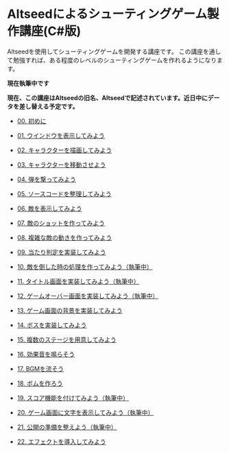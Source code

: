 ﻿
# Altseedによるシューティングゲーム製作講座(C#版)

Altseedを使用してシューティングゲームを開発する講座です。
この講座を通して勉強すれば、ある程度のレベルのシューティングゲームを作れるようになります。

**現在執筆中です**

**現在、この講座はAltseedの旧名、Altseedで記述されています。近日中にデータを差し替える予定です。**

* [00. 初めに](00.md)

* [01. ウインドウを表示してみよう](01.md)

* [02. キャラクターを描画してみよう](02.md)

* [03. キャラクターを移動させよう](03.md)

* [04. 弾を撃ってみよう](04.md)

* [05. ソースコードを整理してみよう](05.md)

* [06. 敵を表示してみよう](06.md)

* [07. 敵のショットを作ってみよう](07.md)

* [08. 複雑な敵の動きを作ってみよう](08.md)

* [09. 当たり判定を実装してみよう](09.md)

* [10. 敵を倒した時の処理を作ってみよう（執筆中）](10.md)

* [11. タイトル画面を実装してみよう（執筆中）](11.md)

* [12. ゲームオーバー画面を実装してみよう（執筆中）](12.md)

* [13. ゲーム画面の背景を実装してみよう](13.md)

* [14. ボスを実装してみよう](14.md)

* [15. 複数のステージを用意してみよう](15.md)

* [16. 効果音を鳴らそう](16.md)

* [17. BGMを流そう](17.md)

* [18. ボムを作ろう](18.md)

* [19. スコア機能を付けてみよう（執筆中）](19.md)

* [20. ゲーム画面に文字を表示してみよう（執筆中）](20.md)

* [21. 公開の準備を整えよう（執筆中）](21.md)

* [22. エフェクトを導入してみよう](22.md)


